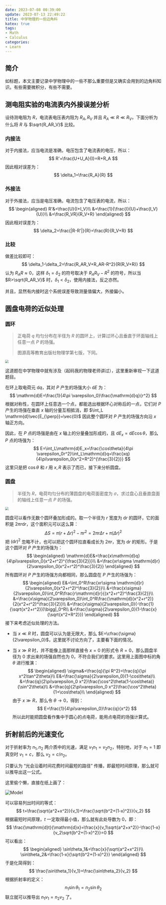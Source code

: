 ```yaml
---
date: 2023-07-08 00:39:00
update: 2023-07-13 22:49:22
title: 中学物理的一些边角料
katex: true
tags:
- Math
- Calculus
categories:
- Learn
---
```


## 简介

如标题，本文主要记录中学物理中的一些不那么重要但是又确实会用到的边角料知识。有些需要微积分，有些不需要。

## 测电阻实验的电流表内外接误差分析

设待测电阻为 $R$，电流表电压表内阻为 $R_A,R_V$ 并且 $R_A\ll R\ll R_V$，下面分析为什么将 $R$ 与 $\sqrt{R_AR_V}$ 比较。

### 内接法

对于内接法，应当电流是准确，电压包含了电流表的电压，所以：
$$
R'=\frac{U+U_A}{I}=R+R_A
$$
因此相对误差为：
$$
\delta_1=\frac{R_A}{R}
$$

### 外接法

对于外接法，应当是电压准确，电流包含了电压表的电流，所以：
$$
\begin{aligned}
R'&=\frac{U}{I+I_V}\\
&=\frac{1}{\frac{I}{U}+\frac{I_V}{U}}\\
&=\frac{R_VR}{R_V+R}
\end{aligned}
$$
因此相对误差为：
$$
\delta_2=\frac{|R-R'|}{R}=\frac{R}{R_V+R}
$$

### 比较

做差比较即可：
$$
\delta_1-\delta_2=\frac{R_AR_V+R_AR-R^2}{R(R_V+R)}
$$
认为 $R_AR\approx 0$，这样 $\delta_1=\delta_2$ 的符号取决于 $R_AR_V-R^2$ 的符号，所以当 $R>\sqrt{R_AR_V}$ 时，$\delta_1<\delta_2$，使用内接法，反之亦然。

并且，显然有内接时这个系统误差导致测量值偏大，外接偏小。

## 圆盘电荷的近似处理

### 圆环

> 正电荷 $q$ 均匀分布在半径为 $R$ 的圆环上，计算过环心且垂直于环面轴线上任意一点 $P$ 的场强。
>
> 图源高等教育出版社物理学第七版，下同。

<img src="/img/2023/07/physics-5-10.jpg" style="zoom:66%;" />

这道题在中学物理中就有涉及（起码我的物理老师讲过），这里重新审视一下这道题目。

在环上取电荷元 $\mathrm{d}q$，其对 $P$ 产生的场强大小 $\mathrm{d}E$ 为：
$$
\mathrm{d}E=\frac{1}{4\pi \varepsilon_0}\frac{\mathrm{d}q}{r^2}
$$
根据对称性，在圆环上任意选一个点，都能选出根据环心对称后的一点，它们对 $P$ 产生的场强在垂直 $x$ 轴的分量互相抵消，即 $\int_L \mathrm{d}\vec{E_{\perp}}=\vec{0}$ 因此整个圆环对 $P$ 产生的场强方向沿 $x$ 轴正方向。

因此，在 $P$ 点的场强是由在 $x$ 轴上的分量叠加形成的，且 $\mathrm{d}E_x=\mathrm{d}E\cos\theta$，那么 $P$ 点的场强为：
$$
E=\int_L\mathrm{d}E_x=\frac{\cos\theta}{4\pi \varepsilon_0r^2}\int_L\mathrm{d}q=\frac{xq}{4\pi\varepsilon_0(x^2+R^2)^{\frac{3}{2}}}
$$
这里只是把 $\cos\theta$ 和 $r$ 用 $x, R$ 表示了而已，接下来分析圆盘。

### 圆盘

> 半径为 $R$，电荷均匀分布的薄圆盘的电荷面密度为 $\sigma$，求过盘心且垂直盘面的轴线上任意一点 $P$ 的场强。

<img src="/img/2023/07/physics-5-12.jpg" style="zoom:66%;" />

圆盘可以看作无数个圆环叠加形成的。取一个半径为 $r$ 宽度为 $\mathrm{d}r$ 的圆环，它的面积是 $2\pi r\mathrm{d}r$，这个面积元可以这么算：
$$
\Delta S=\pi(r+\Delta r)^2-\pi r^2=2\pi r\Delta r+\pi (\Delta r)^2
$$
把 $(\mathrm{d}r)^2$ 忽略不计，也可以把这个圆环拉直看成长为 $2\pi r$，宽为 $\mathrm{d}r$ 的矩形。于是这个圆环对 $P$ 产生的场强为：
$$
\begin{aligned}
\mathrm{d}E&=\frac{x\mathrm{d}q}{4\pi\varepsilon_0(x^2+r^2)^{\frac{3}{2}}}\\
&=\frac{xr\sigma \mathrm{d}r}{2\varepsilon_0(x^2+r^2)^\frac{3}{2}}
\end{aligned}
$$
所有圆环对 $P$ 产生的场强方向都相同，那么圆盘在 $P$ 产生的场强为：
$$
\begin{aligned}
E&=\int_0^R\frac{xr\sigma \mathrm{d}r}{2\varepsilon_0(x^2+r^2)^\frac{3}{2}}\\
&=\frac{x\sigma}{2\varepsilon_0}\int_0^R\frac{r\mathrm{d}r}{(x^2+r^2)^\frac{3}{2}}\\
&=\frac{x\sigma}{2\varepsilon_0}\int_0^R\frac{\mathrm{d}(x^2+r^2)}{2(x^2+r^2)^\frac{3}{2}}\\
&=\frac{x\sigma}{2\varepsilon_0}(-\frac{1}{\sqrt{x^2+r^2}})\bigg|_0^R\\
&=\frac{\sigma}{2\varepsilon_0}(1-\frac{x}{\sqrt{x^2+R^2}})
\end{aligned}
$$
接下来考虑近似处理的方法。

+ 当 $x \ll R$ 时，圆盘可以认为是无限大，那么 $E=\cfrac{\sigma}{2\varepsilon_0}$，这里就不讨论方向了，主要看下面的情况。

+ 当 $x\gg R$ 时，并不能像上面那样直接令 $x=0$ 的形式令 $R=0$，那么圆盘半径为 $0$ 求出来的场强自然也为 $0$，不符合我们的要求。这里用上面图中标的角 $\theta$ 进行推演：
    $$
    \begin{aligned}
    \sigma&=\frac{q}{\pi R^2}=\frac{q}{\pi x^2\tan^2\theta}\\
    E&=\frac{\sigma}{2\varepsilon_0}(1-\cos\theta)\\
    &=\frac{q}{2\pi\varepsilon_0 x^2}\frac{\cos^2\theta(1-\cos\theta)}{\sin^2\theta}\\
    &=\frac{q}{2\pi\varepsilon_0 x^2}\frac{\cos^2\theta}{1+\cos\theta}\\
    \end{aligned}
    $$
    由于 $x\gg R$，那么令 $\theta\to0$，得到：
    $$
    E=\frac{1}{4\pi\varepsilon_0}\frac{q}{x^2}
    $$
    所以此时能把圆盘看作集中于圆心的点电荷，能用点电荷的场强计算式。

## 折射前后的光速变化

对于折射率为 $n_1,n_2$ 两介质中的光速，满足 $v_1n_1=v_2n_2$，特别地，对于 $n_1=1$ 即真空时 $v_1=c$，那么 $v_2=c/n_2$。

只要认为 “光会沿着时间花费时间最短的路径” 传播，即最短时间原理，那么就可以推导出这一公式。

这里偷个懒，直接在纸上画了：

![Model](/img/2023/12/refraction.jpg)

可以容易列出时间的等式：
$$
t=\frac{\sqrt{a^2+x^2}}{v_1}+\frac{\sqrt{b^2+(1-x)^2}}{v_2}
$$
根据最短时间原理，$t$ 一定取得最小值，那么就有此处导数为 $0$，即：
$$
\frac{\mathrm{d}t}{\mathrm{d}x}=\frac{x}{v_1\sqrt{a^2+x^2}}-\frac{1-x}{v_2\sqrt{b^2+(1-x)^2}}=0
$$
可以看出：
$$
\begin{aligned}
\sin\theta_1&=\frac{x}{\sqrt{a^2+x^2}}\\
\sin\theta_2&=\frac{1-x}{\sqrt{b^2+(1-x)^2}}
\end{aligned}
$$
于是化简得到：
$$
\frac{\sin\theta_1}{v_1}=\frac{\sin\theta_2}{v_2}
$$
根据折射率的定义：
$$
n_1\sin\theta_1=n_2\sin\theta_2
$$
联立就可以推导出 $n_1v_1=n_2v_2$ 了。
